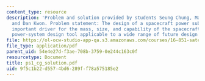```yaml
---
content_type: resource
description: 'Problem and solution provided by students Seung Chung, Mark Hilstad,
  and Dan Kwon. Problem statement: The design of a spacecraft power subsystem is an
  important driver for the mass, size, and capability of the spacecraft. Create a
  power-system design tool applicable to a wide range of future design problems.'
file: https://ol-ocw-studio-app-qa.s3.amazonaws.com/courses/16-851-satellite-engineering-fall-2003/9f5c1b22d5574bd6289ff78a575185e2_ps1_cg_solution.pdf
file_type: application/pdf
parent_uid: 54e4e27d-f3ae-708b-3759-0e244c163c0f
resourcetype: Document
title: ps1_cg_solution.pdf
uid: 9f5c1b22-d557-4bd6-289f-f78a575185e2
---
```

